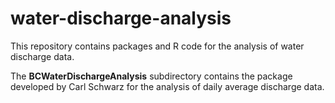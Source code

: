 # water-discharge-analysis
This repository contains packages and R code for the analysis of water discharge data.

The **BCWaterDischargeAnalysis** subdirectory contains the package developed by Carl Schwarz for the analysis of daily average discharge data.
